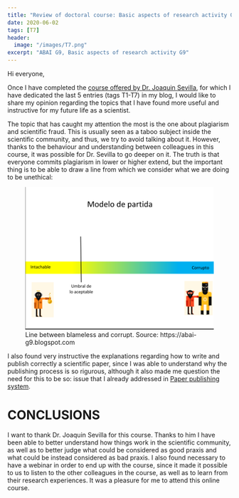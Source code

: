 ```yaml
---
title: "Review of doctoral course: Basic aspects of research activity G9"
date: 2020-06-02
tags: [T7]
header:
  image: "/images/T7.png"
excerpt: "ABAI G9, Basic aspects of research activity G9"
---
```

Hi everyone,

Once I have completed the [course offered by Dr. Joaquin Sevilla](https://abai-g9.blogspot.com), for which I have dedicated the last 5 entries (tags T1-T7) in my blog, I would like to share my opinion regarding the topics that I have found more useful and instructive for my future life as a scientist. 

The topic that has caught my attention the most is the one about plagiarism and scientific fraud. This is usually seen as a taboo subject inside the scientific community, and thus, we try to avoid talking about it. However, thanks to the behaviour and understanding between colleagues in this course, it was possible for Dr. Sevilla to go deeper on it. The truth is that everyone commits plagiarism in lower or higher extend, but the important thing is to be able to draw a line from which we consider what we are doing to be unethical:

<figure>
  <img src="/images/image_sevilla.png" alt="Line between blameless and corrupt.">
  <figcaption>Line between blameless and corrupt. Source: https://abai-g9.blogspot.com </figcaption>
</figure>

I also found very instructive the explanations regarding how to write and publish correctly a scientific paper, since I was able to understand why the publishing process is so rigurous, although it also made me question the need for this to be so: issue that I already addressed in [Paper publishing system](https://garciand.github.io/paper_publishing_system/).

# CONCLUSIONS

I want to thank Dr. Joaquin Sevilla for this course. Thanks to him I have been able to better understand how things work in the scientific community, as well as to better judge what could be considered as good praxis and what could be instead considered as bad praxis. I also found necessary to have a webinar in order to end up with the course, since it made it possible to us to listen to the other colleagues in the course, as well as to learn from their research experiences. It was a pleasure for me to attend this online course.

<script src="https://utteranc.es/client.js"
        repo="garciand/garciand.github.io"
        issue-term="pathname"
        theme="github-light"
        crossorigin="anonymous"
        async>
</script>